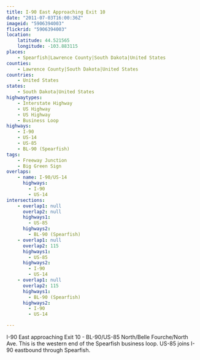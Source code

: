 ```yaml
---
title: I-90 East Approaching Exit 10
date: "2011-07-03T16:00:36Z"
imageid: "5906394003"
flickrid: "5906394003"
location:
    latitude: 44.521565
    longitude: -103.883115
places:
    - Spearfish|Lawrence County|South Dakota|United States
counties:
    - Lawrence County|South Dakota|United States
countries:
    - United States
states:
    - South Dakota|United States
highwaytypes:
    - Interstate Highway
    - US Highway
    - US Highway
    - Business Loop
highways:
    - I-90
    - US-14
    - US-85
    - BL-90 (Spearfish)
tags:
    - Freeway Junction
    - Big Green Sign
overlaps:
    - name: I-90/US-14
      highways:
        - I-90
        - US-14
intersections:
    - overlap1: null
      overlap2: null
      highways1:
        - US-85
      highways2:
        - BL-90 (Spearfish)
    - overlap1: null
      overlap2: 115
      highways1:
        - US-85
      highways2:
        - I-90
        - US-14
    - overlap1: null
      overlap2: 115
      highways1:
        - BL-90 (Spearfish)
      highways2:
        - I-90
        - US-14

---
```

I-90 East approaching Exit 10 - BL-90/US-85 North/Belle Fourche/North Ave.  This is the western end of the Spearfish business loop.  US-85 joins I-90 eastbound through Spearfish.